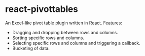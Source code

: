 # react-pivottables

An Excel-like pivot table plugin written in React.
Features:
- Dragging and dropping between rows and columns.
- Sorting specific rows and columns.
- Selecting specific rows and columns and triggering a callback.
- Bucketing of data.
